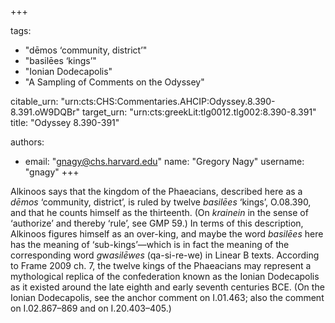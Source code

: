 +++

tags:
- "dēmos ‘community, district’"
- "basilēes ‘kings’"
- "Ionian Dodecapolis"
- "A Sampling of Comments on the Odyssey"

citable_urn: "urn:cts:CHS:Commentaries.AHCIP:Odyssey.8.390-8.391.oW9DQBr"
target_urn: "urn:cts:greekLit:tlg0012.tlg002:8.390-8.391"
title: "Odyssey 8.390-391"

authors:
- email: "gnagy@chs.harvard.edu"
  name: "Gregory Nagy"
  username: "gnagy"
+++

<p>Alkinoos says that the kingdom of the Phaeacians, described here as a <em>dēmos</em> ‘community, district’, is ruled by twelve <em>basilēes</em> ‘kings’, O.08.390, and that he counts himself as the thirteenth. (On <em>krainein</em> in the sense of ‘authorize’ and thereby ‘rule’, see GMP 59.) In terms of this description, Alkinoos figures himself as an over-king, and maybe the word <em>basilēes</em> here has the meaning of ‘sub-kings’—which is in fact the meaning of the corresponding word <em>g</em>w<em>asilēwes</em> (qa-si-re-we) in Linear B texts. According to Frame 2009 ch. 7, the twelve kings of the Phaeacians may represent a mythological replica of the confederation known as the Ionian Dodecapolis as it existed around the late eighth and early seventh centuries BCE. (On the Ionian Dodecapolis, see the anchor comment on I.01.463; also the comment on I.02.867–869 and on I.20.403–405.) </p>